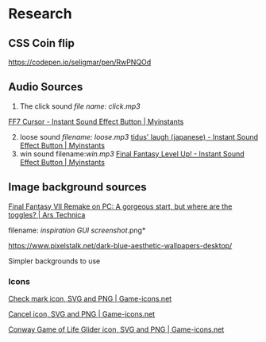 # Research

## CSS Coin flip

https://codepen.io/seligmar/pen/RwPNQOd

## Audio Sources

1. The click sound *file name: click.mp3*

[FF7 Cursor - Instant Sound Effect Button | Myinstants](https://www.myinstants.com/en/instant/ff7-cursor-11139/)

2. loose sound *filename: loose.mp3* [tidus' laugh (japanese) - Instant Sound Effect Button | Myinstants](https://www.myinstants.com/en/instant/tidus-laugh-japanese/)
3. win sound filename:*win.mp3* [Final Fantasy Level Up! - Instant Sound Effect Button | Myinstants](https://www.myinstants.com/en/instant/final-fantasy-level-up-27603/)

## Image background sources

[Final Fantasy VII Remake on PC: A gorgeous start, but where are the toggles? | Ars Technica](https://arstechnica.com/gaming/2021/12/final-fantasy-vii-remake-on-pc-a-gorgeous-start-but-where-are-the-toggles/)

filename: *inspiration GUI screenshot*.png*

https://www.pixelstalk.net/dark-blue-aesthetic-wallpapers-desktop/

Simpler backgrounds to use

### Icons

[Check mark icon, SVG and PNG | Game-icons.net](https://game-icons.net/1x1/delapouite/check-mark.html)

[Cancel icon, SVG and PNG | Game-icons.net](https://game-icons.net/1x1/sbed/cancel.html)

[Conway Game of Life Glider icon, SVG and PNG | Game-icons.net](https://game-icons.net/1x1/delapouite/conway-life-glider.html)
